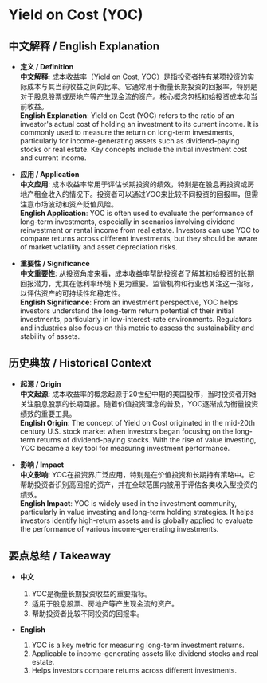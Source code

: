 # Yield on Cost (YOC)

## 中文解释 / English Explanation

* **定义 / Definition**  
  **中文解释**: 成本收益率（Yield on Cost, YOC）是指投资者持有某项投资的实际成本与其当前收益之间的比率。它通常用于衡量长期投资的回报率，特别是对于股息股票或房地产等产生现金流的资产。核心概念包括初始投资成本和当前收益。  
  **English Explanation**: Yield on Cost (YOC) refers to the ratio of an investor's actual cost of holding an investment to its current income. It is commonly used to measure the return on long-term investments, particularly for income-generating assets such as dividend-paying stocks or real estate. Key concepts include the initial investment cost and current income.

* **应用 / Application**  
  **中文应用**: 成本收益率常用于评估长期投资的绩效，特别是在股息再投资或房地产租金收入的情况下。投资者可以通过YOC来比较不同投资的回报率，但需注意市场波动和资产贬值风险。  
  **English Application**: YOC is often used to evaluate the performance of long-term investments, especially in scenarios involving dividend reinvestment or rental income from real estate. Investors can use YOC to compare returns across different investments, but they should be aware of market volatility and asset depreciation risks.

* **重要性 / Significance**  
  **中文重要性**: 从投资角度来看，成本收益率帮助投资者了解其初始投资的长期回报潜力，尤其在低利率环境下更为重要。监管机构和行业也关注这一指标，以评估资产的可持续性和稳定性。  
  **English Significance**: From an investment perspective, YOC helps investors understand the long-term return potential of their initial investments, particularly in low-interest-rate environments. Regulators and industries also focus on this metric to assess the sustainability and stability of assets.

## 历史典故 / Historical Context

* **起源 / Origin**  
  **中文起源**: 成本收益率的概念起源于20世纪中期的美国股市，当时投资者开始关注股息股票的长期回报。随着价值投资理念的普及，YOC逐渐成为衡量投资绩效的重要工具。  
  **English Origin**: The concept of Yield on Cost originated in the mid-20th century U.S. stock market when investors began focusing on the long-term returns of dividend-paying stocks. With the rise of value investing, YOC became a key tool for measuring investment performance.

* **影响 / Impact**  
  **中文影响**: YOC在投资界广泛应用，特别是在价值投资和长期持有策略中。它帮助投资者识别高回报的资产，并在全球范围内被用于评估各类收入型投资的绩效。  
  **English Impact**: YOC is widely used in the investment community, particularly in value investing and long-term holding strategies. It helps investors identify high-return assets and is globally applied to evaluate the performance of various income-generating investments.

## 要点总结 / Takeaway

* **中文**  
  1. YOC是衡量长期投资收益的重要指标。
  2. 适用于股息股票、房地产等产生现金流的资产。
  3. 帮助投资者比较不同投资的回报率。

* **English**  
  1. YOC is a key metric for measuring long-term investment returns.
  2. Applicable to income-generating assets like dividend stocks and real estate.
  3. Helps investors compare returns across different investments.